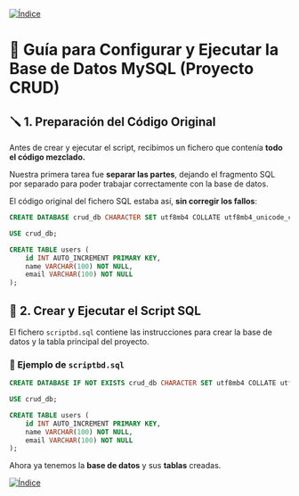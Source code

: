 [![Índice](https://img.shields.io/badge/_Volver_al_Índice--badge&logo=house&logoColor=white)](./)

# 🧭 Guía para Configurar y Ejecutar la Base de Datos MySQL (Proyecto CRUD)


## 🪛 1. Preparación del Código Original

Antes de crear y ejecutar el script, recibimos un fichero que contenía **todo el código mezclado.**

Nuestra primera tarea fue **separar las partes**, dejando el fragmento SQL por separado para poder trabajar correctamente con la base de datos.  

El código original del fichero SQL estaba así, **sin corregir los fallos**:

```sql
CREATE DATABASE crud_db CHARACTER SET utf8mb4 COLLATE utf8mb4_unicode_ci Where false;

USE crud_db;

CREATE TABLE users (
    id INT AUTO_INCREMENT PRIMARY KEY,
    name VARCHAR(100) NOT NULL,
    email VARCHAR(100) NOT NULL
);
```

## 🧱 2. Crear y Ejecutar el Script SQL

El fichero `scriptbd.sql` contiene las instrucciones para crear la base de datos y la tabla principal del proyecto.

### 📄 Ejemplo de `scriptbd.sql`
```sql
CREATE DATABASE IF NOT EXISTS crud_db CHARACTER SET utf8mb4 COLLATE utf8mb4_unicode_ci;

USE crud_db;

CREATE TABLE users (
    id INT AUTO_INCREMENT PRIMARY KEY,
    name VARCHAR(100) NOT NULL,
    email VARCHAR(100) NOT NULL
);
```

Ahora ya tenemos la **base de datos** y sus **tablas** creadas.

[![Índice](https://img.shields.io/badge/_Volver_al_Índice--badge&logo=house&logoColor=white)](./)